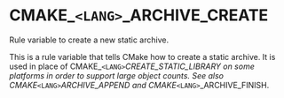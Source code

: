   

# CMAKE_```<LANG>```_ARCHIVE_CREATE  
Rule variable to create a new static archive.  

This is a rule variable that tells CMake how to create a static
archive.  It is used in place of CMAKE_```<LANG>```_CREATE_STATIC_LIBRARY
on some platforms in order to support large object counts.  See also
CMAKE_```<LANG>```_ARCHIVE_APPEND and
CMAKE_```<LANG>```_ARCHIVE_FINISH.  

